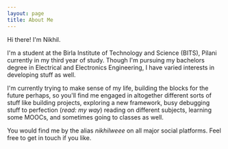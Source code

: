 ```yaml
---
layout: page
title: About Me
---
```

Hi there!
I'm Nikhil.

I'm a student at the Birla Institute of Technology and Science (BITS), Pilani currently in my third year of study. Though I'm pursuing my bachelors degree in Electrical and Electronics Engineering, I have varied interests in developing stuff as well.

I'm currently trying to make sense of my life, building the blocks for the future perhaps, so you'll find me engaged in altogether different sorts of stuff like building projects, exploring a new framework, busy debugging stuff to perfection (_read: my way_) reading on different subjects, learning some MOOCs, and sometimes going to classes as well.

You would find me by the alias _nikhilweee_ on all major social platforms. Feel free to get in touch if you like.
